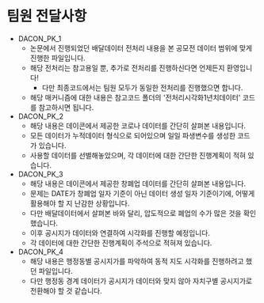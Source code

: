 # 팀원 전달사항

- DACON_PK_1 
  - 논문에서 진행되었던 배달데이터 전처리 내용을 본 공모전 데이터 범위에 맞게 진행한 파일입니다.
  - 해당 전처리는 참고용일 뿐, 추가로 전처리를 진행하신다면 언제든지 환영입니다!
    - 다만 최종코드에서는 팀원 모두가 동일한 전처리를 진행했으면 합니다. 
  - 해당 매커니즘에 대한 내용은 참고코드 폴더의 '전처리시각화1년치데이터' 코드를 참고하시면 됩니다.
- DACON_PK_2
  - 해당 내용은 데이콘에서 제공한 코로나 데이터를 간단히 살펴본 내용입니다.
  - 모든 데이터가 누적데이터 형식으로 되어있으며 일일 파생변수를 생성한 코드가 있습니다.
  - 사용할 데이터를 선별해놓았으며, 각 데이터에 대한 간단한 진행계획이 적혀 있습니다.
- DACON_PK_3
  - 해당 내용은 데이콘에서 제공한 창폐업 데이터를 간단히 살펴본 내용입니다.
  - 문제는 DATE가 창폐업 일자 기준이 아닌 데이터 생성 일자 기준이기에, 어떻게 활용해야 할 지 난감한 상황입니다.
  - 다만 배달데이터에서 살펴본 바와 달리, 압도적으로 폐업의 수가 많은 것을 확인했습니다.
  - 이후 공시지가 데이터와 연결하여 시각화를 진행할 예정입니다.
  - 각 데이터에 대한 간단한 진행계획이 주석으로 적혀져 있습니다.
- DACON_PK_4
  - 해당 내용은 행정동별 공시지가를 파악하여 동적 지도 시각화를 진행하려고 했던 파일입니다.
  - 다만 행정동 경계 데이터가 공시지가 데이터와 맞지 않아 자치구별 공시지가로 전환해야 할 것 같습니다.